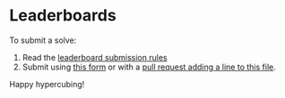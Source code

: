 # Leaderboards

To submit a solve:

1. Read the [leaderboard submission rules](rules)
2. Submit using [this form](https://forms.gle/Y7Vpi3pb8989Ay8W8) or with a [pull request adding a line to this file](https://github.com/Hypercubers/hypercubing.xyz/blob/main/docs/leaderboards/solves.csv).

Happy hypercubing!
